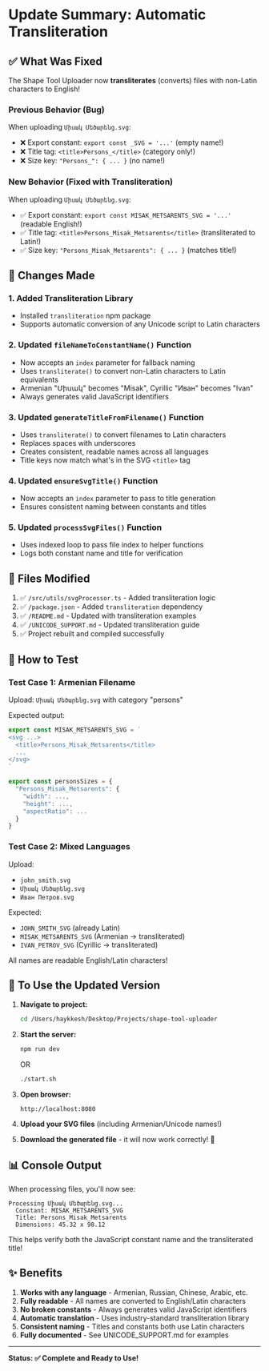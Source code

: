 # Update Summary: Automatic Transliteration

## ✅ What Was Fixed

The Shape Tool Uploader now **transliterates** (converts) files with non-Latin characters to English!

### Previous Behavior (Bug)
When uploading `Միսակ Մեծարենց.svg`:
- ❌ Export constant: `export const _SVG = '...'` (empty name!)
- ❌ Title tag: `<title>Persons_</title>` (category only!)
- ❌ Size key: `"Persons_": { ... }` (no name!)

### New Behavior (Fixed with Transliteration)
When uploading `Միսակ Մեծարենց.svg`:
- ✅ Export constant: `export const MISAK_METSARENTS_SVG = '...'` (readable English!)
- ✅ Title tag: `<title>Persons_Misak_Metsarents</title>` (transliterated to Latin!)
- ✅ Size key: `"Persons_Misak_Metsarents": { ... }` (matches title!)

## 🔧 Changes Made

### 1. Added Transliteration Library
- Installed `transliteration` npm package
- Supports automatic conversion of any Unicode script to Latin characters

### 2. Updated `fileNameToConstantName()` Function
- Now accepts an `index` parameter for fallback naming
- Uses `transliterate()` to convert non-Latin characters to Latin equivalents
- Armenian "Միսակ" becomes "Misak", Cyrillic "Иван" becomes "Ivan"
- Always generates valid JavaScript identifiers

### 3. Updated `generateTitleFromFilename()` Function
- Uses `transliterate()` to convert filenames to Latin characters
- Replaces spaces with underscores
- Creates consistent, readable names across all languages
- Title keys now match what's in the SVG `<title>` tag

### 4. Updated `ensureSvgTitle()` Function
- Now accepts an `index` parameter to pass to title generation
- Ensures consistent naming between constants and titles

### 5. Updated `processSvgFiles()` Function
- Uses indexed loop to pass file index to helper functions
- Logs both constant name and title for verification

## 📝 Files Modified

1. ✅ `/src/utils/svgProcessor.ts` - Added transliteration logic
2. ✅ `/package.json` - Added `transliteration` dependency
3. ✅ `/README.md` - Updated with transliteration examples
4. ✅ `/UNICODE_SUPPORT.md` - Updated transliteration guide
5. ✅ Project rebuilt and compiled successfully

## 🧪 How to Test

### Test Case 1: Armenian Filename
Upload: `Միսակ Մեծարենց.svg` with category "persons"

Expected output:
```javascript
export const MISAK_METSARENTS_SVG = `
<svg ...>
  <title>Persons_Misak_Metsarents</title>
  ...
</svg>
`

export const personsSizes = {
  "Persons_Misak_Metsarents": {
    "width": ...,
    "height": ...,
    "aspectRatio": ...
  }
}
```

### Test Case 2: Mixed Languages
Upload:
- `john_smith.svg`
- `Միսակ Մեծարենց.svg`
- `Иван Петров.svg`

Expected:
- `JOHN_SMITH_SVG` (already Latin)
- `MISAK_METSARENTS_SVG` (Armenian → transliterated)
- `IVAN_PETROV_SVG` (Cyrillic → transliterated)

All names are readable English/Latin characters!

## 🚀 To Use the Updated Version

1. **Navigate to project:**
   ```bash
   cd /Users/haykkesh/Desktop/Projects/shape-tool-uploader
   ```

2. **Start the server:**
   ```bash
   npm run dev
   ```
   OR
   ```bash
   ./start.sh
   ```

3. **Open browser:**
   ```
   http://localhost:8080
   ```

4. **Upload your SVG files** (including Armenian/Unicode names!)

5. **Download the generated file** - it will now work correctly! 🎉

## 📊 Console Output

When processing files, you'll now see:
```
Processing Միսակ Մեծարենց.svg...
  Constant: MISAK_METSARENTS_SVG
  Title: Persons_Misak_Metsarents
  Dimensions: 45.32 x 98.12
```

This helps verify both the JavaScript constant name and the transliterated title!

## ✨ Benefits

1. **Works with any language** - Armenian, Russian, Chinese, Arabic, etc.
2. **Fully readable** - All names are converted to English/Latin characters
3. **No broken constants** - Always generates valid JavaScript identifiers
4. **Automatic translation** - Uses industry-standard transliteration library
5. **Consistent naming** - Titles and constants both use Latin characters
6. **Fully documented** - See UNICODE_SUPPORT.md for examples

---

**Status: ✅ Complete and Ready to Use!**

